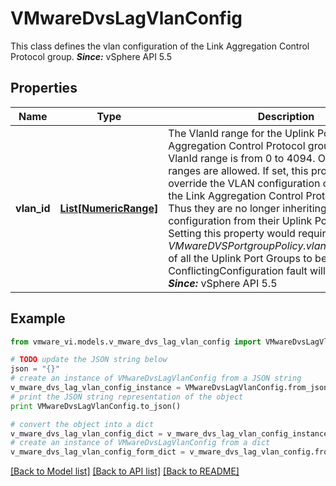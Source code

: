 # VMwareDvsLagVlanConfig

This class defines the vlan configuration of the Link Aggregation Control Protocol group.  ***Since:*** vSphere API 5.5 

## Properties
Name | Type | Description | Notes
------------ | ------------- | ------------- | -------------
**vlan_id** | [**List[NumericRange]**](NumericRange.md) | The VlanId range for the Uplink Ports in the Link Aggregation Control Protocol group.  The valid VlanId range is from 0 to 4094. Overlapping ranges are allowed. If set, this property will override the VLAN configuration of Uplink Ports in the Link Aggregation Control Protocol group. Thus they are no longer inheriting VLAN configuration from their Uplink Port Group. Setting this property would require *VMwareDVSPortgroupPolicy.vlanOverrideAllowed* of all the Uplink Port Groups to be true, otherwise ConflictingConfiguration fault will be raised.  ***Since:*** vSphere API 5.5  | [optional] 

## Example

```python
from vmware_vi.models.v_mware_dvs_lag_vlan_config import VMwareDvsLagVlanConfig

# TODO update the JSON string below
json = "{}"
# create an instance of VMwareDvsLagVlanConfig from a JSON string
v_mware_dvs_lag_vlan_config_instance = VMwareDvsLagVlanConfig.from_json(json)
# print the JSON string representation of the object
print VMwareDvsLagVlanConfig.to_json()

# convert the object into a dict
v_mware_dvs_lag_vlan_config_dict = v_mware_dvs_lag_vlan_config_instance.to_dict()
# create an instance of VMwareDvsLagVlanConfig from a dict
v_mware_dvs_lag_vlan_config_form_dict = v_mware_dvs_lag_vlan_config.from_dict(v_mware_dvs_lag_vlan_config_dict)
```
[[Back to Model list]](../README.md#documentation-for-models) [[Back to API list]](../README.md#documentation-for-api-endpoints) [[Back to README]](../README.md)


